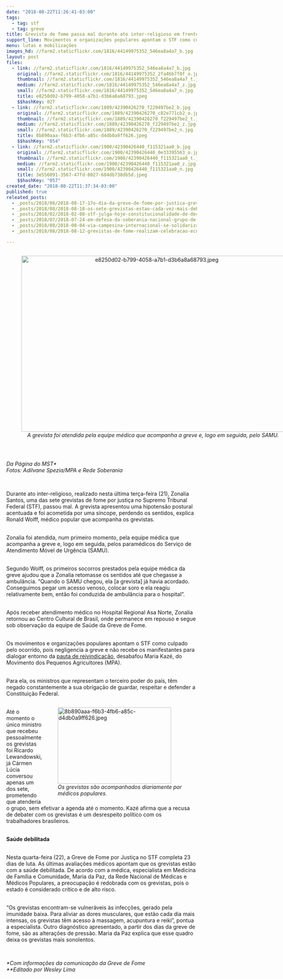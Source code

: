 ```yaml
---
date: "2018-08-22T11:26:41-03:00"
tags:
  - tag: stf
  - tag: greve
title: Grevista de fome passa mal durante ato inter-religioso em frente ao STF
support_line: Movimentos e organizações populares apontam o STF como culpado pelo ocorrido
menu: lutas e mobilizações
images_hd: //farm2.staticflickr.com/1816/44149975352_546ea8a4a7_b.jpg
layout: post
files:
  - link: //farm2.staticflickr.com/1816/44149975352_546ea8a4a7_b.jpg
    original: //farm2.staticflickr.com/1816/44149975352_2fa46b7f0f_o.jpg
    thumbnail: //farm2.staticflickr.com/1816/44149975352_546ea8a4a7_t.jpg
    medium: //farm2.staticflickr.com/1816/44149975352_546ea8a4a7_z.jpg
    small: //farm2.staticflickr.com/1816/44149975352_546ea8a4a7_n.jpg
    title: e8250d02-b799-4058-a7b1-d3b6a8a68793.jpeg
    $$hashKey: 02T
  - link: //farm2.staticflickr.com/1889/42390426270_f229497be2_b.jpg
    original: //farm2.staticflickr.com/1889/42390426270_c82e771cb2_o.jpg
    thumbnail: //farm2.staticflickr.com/1889/42390426270_f229497be2_t.jpg
    medium: //farm2.staticflickr.com/1889/42390426270_f229497be2_z.jpg
    small: //farm2.staticflickr.com/1889/42390426270_f229497be2_n.jpg
    title: 8b890aaa-f6b3-4fb6-a85c-d4db0a9ff626.jpeg
    $$hashKey: "054"
  - link: //farm2.staticflickr.com/1900/42390426440_f115321aa0_b.jpg
    original: //farm2.staticflickr.com/1900/42390426440_0e33395563_o.jpg
    thumbnail: //farm2.staticflickr.com/1900/42390426440_f115321aa0_t.jpg
    medium: //farm2.staticflickr.com/1900/42390426440_f115321aa0_z.jpg
    small: //farm2.staticflickr.com/1900/42390426440_f115321aa0_n.jpg
    title: 3e556091-3567-47fd-8027-684db738db5d.jpeg
    $$hashKey: "057"
created_date: "2018-08-22T11:37:34-03:00"
published: true
releated_posts:
  - _posts/2018/08/2018-08-17-17o-dia-da-greve-de-fome-por-justica-grevistas-seguem-convictos.md
  - _posts/2018/08/2018-08-18-os-sete-grevistas-estao-cada-vez-mais-debilitados-alertam-os-medicos.md
  - _posts/2018/02/2018-02-08-stf-julga-hoje-constitucionalidade-de-decreto-que-garante-demarcacao-e-titulos-de-territorios-quilombolas.md
  - _posts/2018/07/2018-07-24-em-defesa-da-soberania-nacional-grupo-de-agitacao-e-propaganda-realizada-intervencao-no-stf.md
  - _posts/2018/08/2018-08-04-via-campesina-internacional-se-solidariza-com-militantes-em-greve-de-fome.md
  - _posts/2018/08/2018-08-12-grevistas-de-fome-realizam-celebracao-ecumenica-em-frente-a-casa-do-ministro-fachin.md

---
```

<div style="text-align:center">
<figure class="image" style="display:inline-block"><img alt="e8250d02-b799-4058-a7b1-d3b6a8a68793.jpeg" height="466" src="//farm2.staticflickr.com/1816/44149975352_546ea8a4a7_b.jpg" width="700" />
<figcaption><em>A grevista foi atendida pela equipe m&eacute;dica que acompanha a greve e, logo em seguida, pelo SAMU.&nbsp;</em></figcaption>
</figure>
</div>

<p>&nbsp;</p>

<p><em>Da P&aacute;gina do MST*<br />
Fotos: Adilvane Spezia/MPA e Rede Soberania</em></p>

<p>&nbsp;</p>

<p>Durante ato inter-religioso, realizado nesta &uacute;ltima ter&ccedil;a-feira (21), Zonalia Santos, uma das sete grevistas de fome por justi&ccedil;a no Supremo Tribunal Federal (STF), passou mal. A grevista apresentou uma hipotens&atilde;o postural acentuada e foi acometida por uma s&iacute;ncope, perdendo os sentidos, explica Ronald Wolff, m&eacute;dico popular que acompanha os grevistas.&nbsp;</p>

<p><br />
Zonalia foi atendida, num primeiro momento, pela equipe m&eacute;dica que acompanha a greve e, logo em seguida, pelos param&eacute;dicos do Servi&ccedil;o de Atendimento M&oacute;vel de Urg&ecirc;ncia (SAMU).</p>

<p><br />
Segundo Wolff, os primeiros socorros prestados pela equipe m&eacute;dica da greve ajudou que a Zonalia retomasse os sentidos at&eacute; que chegasse a ambul&acirc;ncia. &ldquo;Quando o SAMU chegou, ela [a grevista] j&aacute; havia acordado. Conseguimos pegar um acesso venoso, colocar soro e ela reagiu relativamente bem, ent&atilde;o foi conduzida de ambul&acirc;ncia para o hospital&rdquo;.</p>

<p><br />
Ap&oacute;s receber atendimento m&eacute;dico no Hospital Regional Asa Norte, Zonalia retornou ao Centro Cultural de Brasil, onde permanece em repouso e segue sob observa&ccedil;&atilde;o da equipe de Sa&uacute;de da Greve de Fome.</p>

<p><br />
Os movimentos e organiza&ccedil;&otilde;es populares apontam o STF como culpado pelo ocorrido, pois negligencia a greve e n&atilde;o recebe os manifestantes para dialogar entorno da <a href="http://www.mst.org.br/2018/08/21/por-justica-no-stf-greve-de-fome-completa-22-dias.html">pauta de reivindica&ccedil;&atilde;o</a>, desabafou Maria Kaz&eacute;, do Movimento dos Pequenos Agricultores (MPA).&nbsp;</p>

<p><br />
Para ela, os ministros que representam o terceiro poder do pa&iacute;s, t&ecirc;m negado constantemente a sua obriga&ccedil;&atilde;o de guardar, respeitar e defender a Constitui&ccedil;&atilde;o Federal.&nbsp;</p>

<figure class="image" style="float:right"><img alt="8b890aaa-f6b3-4fb6-a85c-d4db0a9ff626.jpeg" height="202" src="//farm2.staticflickr.com/1889/42390426270_f229497be2_b.jpg" width="300" />
<figcaption><em>Os grevistas s&atilde;o acompanhados diariamente por<br />
m&eacute;dicos populares.</em></figcaption>
</figure>

<p><br />
At&eacute; o momento o &uacute;nico ministro que recebeu pessoalmente os grevistas foi Ricardo Lewandowski, j&aacute; C&aacute;rmen L&uacute;cia conversou apenas um dos sete, prometendo que atenderia o grupo, sem efetivar a agenda at&eacute; o momento. Kaz&eacute; afirma que a recusa de debater com os grevistas &eacute; um desrespeito pol&iacute;tico com os trabalhadores brasileiros.</p>

<p><br />
<strong>Sa&uacute;de debilitada</strong></p>

<p><br />
Nesta quarta-feira (22), a Greve de Fome por Justi&ccedil;a no STF completa 23 dias de luta. As &uacute;ltimas avalia&ccedil;&otilde;es m&eacute;dicos apontam que os grevistas est&atilde;o com a sa&uacute;de debilitada. De acordo com a m&eacute;dica, especialista em Medicina de Fam&iacute;lia e Comunidade, Maria da Paz, da Rede Nacional de M&eacute;dicas e M&eacute;dicos Populares, a preocupa&ccedil;&atilde;o &eacute; redobrada com os grevistas, pois o estado &eacute; considerado cr&iacute;tico e de alto risco.&nbsp;</p>

<p><br />
&ldquo;Os grevistas encontram-se vulner&aacute;veis &agrave;s infec&ccedil;&otilde;es, gerado pela imunidade baixa. Para aliviar as dores musculares, que est&atilde;o cada dia mais intensas, os grevistas t&ecirc;m acesso &agrave; massagem, acupuntura e reiki&rdquo;, pontua a especialista. Outro diagn&oacute;stico apresentado, a partir dos dias da greve de fome, s&atilde;o as altera&ccedil;&otilde;es de press&atilde;o. Maria da Paz explica que esse quadro deixa os grevistas mais sonolentos.</p>

<p>&nbsp;</p>

<p><em>*Com informa&ccedil;&otilde;es da comunica&ccedil;&atilde;o da Greve de Fome<br />
**Editado por Wesley Lima</em></p>
